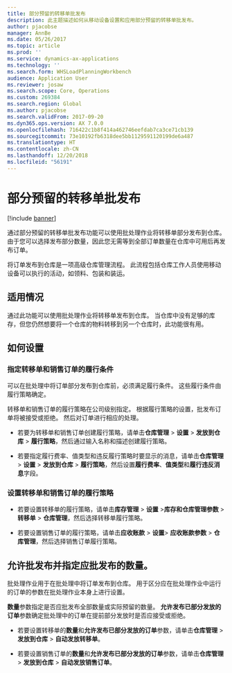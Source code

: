 ```yaml
---
title: 部分预留的转移单批发布
description: 此主题描述如何从移动设备设置和应用部分预留的转移单批发布。
author: pjacobse
manager: AnnBe
ms.date: 05/26/2017
ms.topic: article
ms.prod: ''
ms.service: dynamics-ax-applications
ms.technology: ''
ms.search.form: WHSLoadPlanningWorkbench
audience: Application User
ms.reviewer: josaw
ms.search.scope: Core, Operations
ms.custom: 269384
ms.search.region: Global
ms.author: pjacobse
ms.search.validFrom: 2017-09-20
ms.dyn365.ops.version: AX 7.0.0
ms.openlocfilehash: 716422c1b8f414a462746eefdab7ca3ce71cb139
ms.sourcegitcommit: 73e10192fb6318dee5bb1129591120199de6a487
ms.translationtype: HT
ms.contentlocale: zh-CN
ms.lasthandoff: 12/20/2018
ms.locfileid: "56191"
---
```

# <a name="batch-release-of-partially-reserved-transfer-orders"></a>部分预留的转移单批发布

[!include [banner](../includes/banner.md)]

通过部分预留的转移单批发布功能可以使用批处理作业将转移单部分发布到仓库。
由于您可以选择发布部分数量，因此您无需等到全部订单数量在仓库中可用后再发布订单。

将订单发布到仓库是一项高级仓库管理流程。 此流程包括仓库工作人员使用移动设备可以执行的活动，如领料、包装和装运。

## <a name="where-it-applies"></a>适用情况

通过此功能可以使用批处理作业将转移单发布到仓库。 当仓库中没有足够的库存，但您仍然想要将一个仓库的物料转移到另一个仓库时，此功能很有用。

## <a name="how-it-is-set-up"></a>如何设置

### <a name="specify-fulfillment-criteria-for-transfer-orders-and-sales-orders"></a>指定转移单和销售订单的履行条件

可以在批处理中将订单部分发布到仓库前，必须满足履行条件。 这些履行条件由履行策略确定。

转移单和销售订单的履行策略在公司级别指定。 根据履行策略的设置，批发布订单将被接受或拒绝。 然后对订单进行相应的处理。

-   若要为转移单和销售订单创建履行策略，请单击**仓库管理** \> **设置** \> **发放到仓库** \> **履行策略**，然后通过输入名称和描述创建履行策略。

-   若要指定履行费率、值类型和违反履行策略时要显示的消息，请单击**仓库管理** \> **设置** \> **发放到仓库** \> **履行策略**，然后设置**履行费率**、**值类型**和**履行违反消息**字段。

### <a name="set-the-fulfillment-policies-for-transfer-orders-and-sales-orders"></a>设置转移单和销售订单的履行策略

-   若要设置转移单的履行策略，请单击**库存管理** \> **设置** \>**库存和仓库管理参数** \> **转移单** \> **仓库管理**，然后选择转移单履行策略。

-   若要设置销售订单的履行策略，请单击**应收账款** \> **设置**\> **应收账款参数** \> **仓库管理**，然后选择销售订单履行策略。

## <a name="allow-release-in-a-batch-and-specify-the-quantity-that-should-be-release-in-a-batch"></a>允许批发布并指定应批发布的数量。

批处理作业用于在批处理中将订单发布到仓库。 用于区分应在批处理作业中运行的订单的参数在批处理作业本身上进行设置。

**数量**参数指定是否应批发布全部数量或实际预留的数量。 **允许发布已部分发放的订单**参数确定批处理中的订单在提前部分发放时是否应接受或拒绝。

-   若要设置转移单的**数量**和**允许发布已部分发放的订单**参数，请单击**仓库管理** \> **发放到仓库** \> **自动发放转移单**。

-   若要设置销售订单的**数量**和**允许发布已部分发放的订单**参数，请单击**仓库管理** \> **发放到仓库** \> **自动发放销售订单**。
